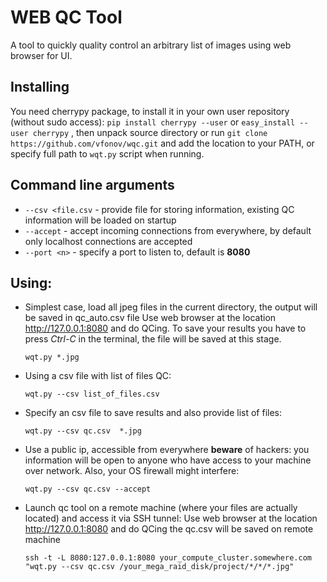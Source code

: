 # WEB QC Tool

A tool to quickly quality control an arbitrary list of images using web browser for UI.

## Installing
You need cherrypy package, to install it in your own user repository (without sudo access): `pip install cherrypy --user`
or `easy_install --user cherrypy` , then unpack source directory or run `git clone https://github.com/vfonov/wqc.git`
and add the location to your PATH, or specify full path to `wqt.py` script when running.


## Command line arguments

* `--csv <file.csv` - provide file for storing information, existing QC information will be loaded on startup
* `--accept` - accept incoming connections from everywhere, by default only localhost connections are accepted
* `--port <n>` - specify a port to listen to, default is **8080**


## Using:
* Simplest case, load all jpeg files in the current directory, the output will be saved in qc_auto.csv file
  Use web browser at the location http://127.0.0.1:8080 and do QCing.
  To save your results you have to press *Ctrl-C* in the terminal, the file will be saved at this stage.

  ```
  wqt.py *.jpg
  ```
* Using a csv file with list of files QC:

  ```
  wqt.py --csv list_of_files.csv
  ```
* Specify an csv file to save results and also provide list of files:

  ```
  wqt.py --csv qc.csv  *.jpg
  ```
* Use a public ip, accessible from everywhere **beware** of hackers:
  you information will be open to anyone who have access to your machine over network. Also, your OS firewall might interfere:

  ```
  wqt.py --csv qc.csv --accept
  ```
* Launch qc tool on  a remote machine (where your files are actually located) and access it via SSH tunnel:
  Use web browser at the location http://127.0.0.1:8080 and do QCing
  the qc.csv will be saved on remote machine

  ```
  ssh -t -L 8080:127.0.0.1:8080 your_compute_cluster.somewhere.com "wqt.py --csv qc.csv /your_mega_raid_disk/project/*/*/*.jpg"
  ```
